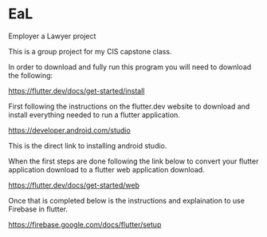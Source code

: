 # EaL
Employer a Lawyer project 


This is a group project for my CIS capstone class.

In order to download and fully run this program you will need to download the following:

https://flutter.dev/docs/get-started/install

First following the instructions on the flutter.dev website to download and install everything needed to run a flutter application.


https://developer.android.com/studio

This is the direct link to installing android studio.

When the first steps are done following the link below to convert your flutter application download to a flutter web application download.

https://flutter.dev/docs/get-started/web


Once that is completed below is the instructions and explaination to use Firebase in flutter. 
 
https://firebase.google.com/docs/flutter/setup

